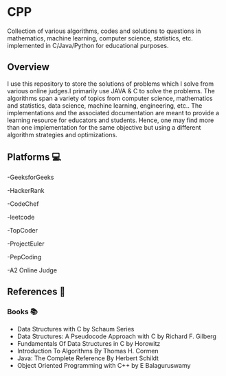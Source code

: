 # CPP

Collection of various algorithms, codes and solutions to questions in mathematics, machine learning, computer science, statistics, etc. implemented in C/Java/Python for educational purposes.
## Overview

I use this repository to store the solutions of problems which I solve from various online judges.I primarily use JAVA & C to solve the problems.
The algorithms span a variety of topics from computer science, mathematics and statistics, data science, machine learning, engineering, etc.. The implementations and the associated documentation are meant to provide a learning resource for educators and students. Hence, one may find more than one implementation for the same objective but using a different algorithm strategies and optimizations.

## Platforms :computer:

-GeeksforGeeks

-HackerRank

-CodeChef

-leetcode

-TopCoder

-ProjectEuler

-PepCoding

-A2 Online Judge

## References :scroll:
### Books :books:

- Data Structures with C by Schaum Series
- Data Structures: A Pseudocode Approach with C by Richard F. Gilberg
- Fundamentals Of Data Structures in C by Horowitz
- Introduction To Algorithms By Thomas H. Cormen
- Java: The Complete Reference By Herbert Schildt
- Object Oriented Programming with C++ by E Balaguruswamy

